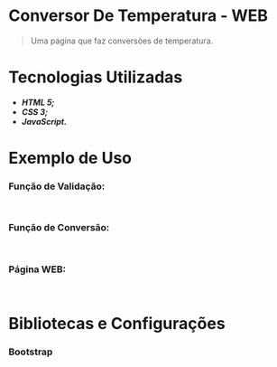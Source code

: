 # Conversor De Temperatura - WEB

> Uma página que faz conversões de temperatura.

# Tecnologias Utilizadas
* **_HTML 5;_**
* **_CSS 3;_**
* **_JavaScript._**


# Exemplo de Uso

### Função de Validação:
```

```
![]()

### Função de Conversão:
```

```
![]()

### Página WEB:
```

```
![]()

# Bibliotecas e Configurações

### Bootstrap
```

```
![]()

